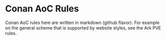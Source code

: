 # **Conan AoC Rules**

Conan AoC rules here are written in markdown (github flavor). For example on the general scheme that is supported by website styles, see the Ark PVE rules.

